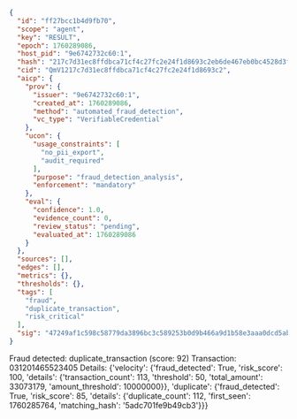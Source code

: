 ```json
{
  "id": "ff27bcc1b4d9fb70",
  "scope": "agent",
  "key": "RESULT",
  "epoch": 1760289086,
  "host_pid": "9e6742732c60:1",
  "hash": "217c7d31ec8ffdbca71cf4c27fc2e24f1d8693c2eb6de467eb0bc4528d3fdaa3",
  "cid": "QmV1217c7d31ec8ffdbca71cf4c27fc2e24f1d8693c2",
  "aicp": {
    "prov": {
      "issuer": "9e6742732c60:1",
      "created_at": 1760289086,
      "method": "automated_fraud_detection",
      "vc_type": "VerifiableCredential"
    },
    "ucon": {
      "usage_constraints": [
        "no_pii_export",
        "audit_required"
      ],
      "purpose": "fraud_detection_analysis",
      "enforcement": "mandatory"
    },
    "eval": {
      "confidence": 1.0,
      "evidence_count": 0,
      "review_status": "pending",
      "evaluated_at": 1760289086
    }
  },
  "sources": [],
  "edges": [],
  "metrics": {},
  "thresholds": {},
  "tags": [
    "fraud",
    "duplicate_transaction",
    "risk_critical"
  ],
  "sig": "47249af1c598c58779da3896bc3c589253b0d9b466a9d1b58e3aaa0dcd5ab087"
}
```

Fraud detected: duplicate_transaction (score: 92)
Transaction: 031201465523405
Details: {'velocity': {'fraud_detected': True, 'risk_score': 100, 'details': {'transaction_count': 113, 'threshold': 50, 'total_amount': 33073179, 'amount_threshold': 10000000}}, 'duplicate': {'fraud_detected': True, 'risk_score': 85, 'details': {'duplicate_count': 112, 'first_seen': 1760285764, 'matching_hash': '5adc701fe9b49cb3'}}}